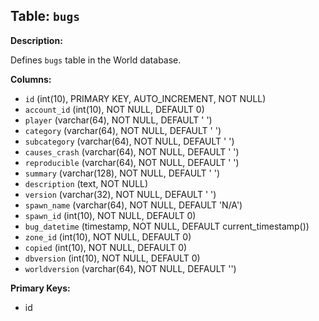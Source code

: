 ## Table: `bugs`

**Description:**

Defines `bugs` table in the World database.

**Columns:**
- `id` (int(10), PRIMARY KEY, AUTO_INCREMENT, NOT NULL)
- `account_id` (int(10), NOT NULL, DEFAULT 0)
- `player` (varchar(64), NOT NULL, DEFAULT ' ')
- `category` (varchar(64), NOT NULL, DEFAULT ' ')
- `subcategory` (varchar(64), NOT NULL, DEFAULT ' ')
- `causes_crash` (varchar(64), NOT NULL, DEFAULT ' ')
- `reproducible` (varchar(64), NOT NULL, DEFAULT ' ')
- `summary` (varchar(128), NOT NULL, DEFAULT ' ')
- `description` (text, NOT NULL)
- `version` (varchar(32), NOT NULL, DEFAULT ' ')
- `spawn_name` (varchar(64), NOT NULL, DEFAULT 'N/A')
- `spawn_id` (int(10), NOT NULL, DEFAULT 0)
- `bug_datetime` (timestamp, NOT NULL, DEFAULT current_timestamp())
- `zone_id` (int(10), NOT NULL, DEFAULT 0)
- `copied` (int(10), NOT NULL, DEFAULT 0)
- `dbversion` (int(10), NOT NULL, DEFAULT 0)
- `worldversion` (varchar(64), NOT NULL, DEFAULT '')

**Primary Keys:**
- id